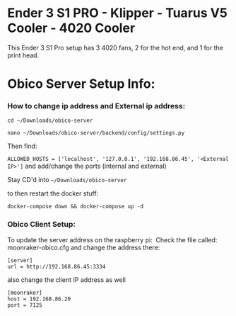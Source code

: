 # Ender 3 S1 PRO - Klipper - Tuarus V5 Cooler - 4020 Cooler
This Ender 3 S1 Pro setup has 3 4020 fans, 2 for the hot end, and 1 for the print head.

# Obico Server Setup Info:

### How to change ip address and External ip address: 
```cd ~/Downloads/obico-server ```

```nano ~/Downloads/obico-server/backend/config/settings.py```


Then find:

```ALLOWED_HOSTS = ['localhost', '127.0.0.1', '192.168.86.45', '<External IP>']```
and add/change the ports (internal and external) 

Stay CD'd into ```~/Downloads/obico-server ``` 

to then restart the docker stuff: 

```docker-compose down && docker-compose up -d```

### Obico Client Setup:
To update the server address on the raspberry pi: 
Check the file called: moonraker-obico.cfg
and change the address there:
```
[server]
url = http://192.168.86.45:3334
```

also change the client IP address as well 

```
[moonraker]
host = 192.168.86.20
port = 7125
```
